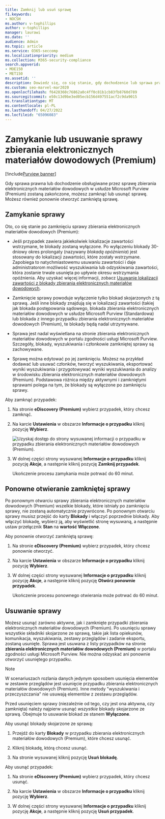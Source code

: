 ```yaml
---
title: Zamknij lub usuń sprawę
f1.keywords:
- NOCSH
ms.author: v-tophillips
author: v-tophillips
manager: laurawi
ms.date: ''
audience: Admin
ms.topic: article
ms.service: O365-seccomp
ms.localizationpriority: medium
ms.collection: M365-security-compliance
search.appverid:
- MOE150
- MET150
ms.assetid: ''
description: Dowiedz się, co się stanie, gdy dochodzenie lub sprawa prawna obsługiwana przez sprawę zbierania elektronicznych materiałów dowodowych w usłudze Microsoft Purview (Premium) zostanie zamknięta lub usunięta.
ms.custom: seo-marvel-mar2020
ms.openlocfilehash: f6428360c76862a0c4ff0c81b1cb83fb8760d789
ms.sourcegitcommit: e50c13d9be3ed05ecb156d497551acf2c9da9015
ms.translationtype: MT
ms.contentlocale: pl-PL
ms.lasthandoff: 04/27/2022
ms.locfileid: "65096083"
---
```

# <a name="close-or-delete-an-ediscovery-premium-case"></a>Zamykanie lub usuwanie sprawy zbierania elektronicznych materiałów dowodowych (Premium)

[!include[Purview banner](../includes/purview-rebrand-banner.md)]

Gdy sprawa prawna lub dochodzenie obsługiwane przez sprawę zbierania elektronicznych materiałów dowodowych w usłudze Microsoft Purview (Premium) zostaną zakończone, możesz zamknąć lub usunąć sprawę. Możesz również ponownie otworzyć zamkniętą sprawę.

## <a name="close-a-case"></a>Zamykanie sprawy

Oto, co się stanie po zamknięciu sprawy zbierania elektronicznych materiałów dowodowych (Premium):

- Jeśli przypadek zawiera jakiekolwiek lokalizacje zawartości wstrzymane, te blokady zostaną wyłączone. Po wyłączeniu blokady 30-dniowy okres prolongaty (nazywany *blokadą opóźnienia*) jest stosowany do lokalizacji zawartości, które zostały wstrzymane. Zapobiega to natychmiastowemu usuwaniu zawartości i daje administratorom możliwość wyszukiwania lub odzyskiwania zawartości, która zostanie trwale usunięta po upływie okresu wstrzymania opóźnienia. Aby uzyskać więcej informacji, zobacz [Usuwanie lokalizacji zawartości z blokady zbierania elektronicznych materiałów dowodowych](create-ediscovery-holds.md#removing-content-locations-from-an-ediscovery-hold).

- Zamknięcie sprawy powoduje wyłączenie tylko blokad skojarzonych z tą sprawą. Jeśli inne blokady znajdują się w lokalizacji zawartości (takiej jak blokada postępowania sądowego, blokada zbierania elektronicznych materiałów dowodowych w usłudze Microsoft Purview (Standardowa) lub blokada z innego przypadku zbierania elektronicznych materiałów dowodowych (Premium), te blokady będą nadal utrzymywane.

- Sprawa jest nadal wyświetlana na stronie zbierania elektronicznych materiałów dowodowych w portalu zgodności usługi Microsoft Purview. Szczegóły, blokady, wyszukiwania i członkowie zamkniętej sprawy są zachowywane.

- Sprawę można edytować po jej zamknięciu. Możesz na przykład dodawać lub usuwać członków, tworzyć wyszukiwania, eksportować wyniki wyszukiwania i przygotowywać wyniki wyszukiwania do analizy w środowisku zbierania elektronicznych materiałów dowodowych (Premium). Podstawowa różnica między aktywnymi i zamkniętymi sprawami polega na tym, że blokady są wyłączone po zamknięciu sprawy.

Aby zamknąć przypadek:

1. Na stronie **eDiscovery (Premium)** wybierz przypadek, który chcesz zamknąć.

2. Na karcie **Ustawienia** w obszarze **Informacje o przypadku** kliknij pozycję **Wybierz**.

   ![Uzyskaj dostęp do strony wysuwanej informacji o przypadku w przypadku zbierania elektronicznych materiałów dowodowych (Premium).](..\media\AeDSelectCaseInformation.png) 

3. W dolnej części strony wysuwanej **Informacje o przypadku** kliknij pozycję **Akcje**, a następnie kliknij pozycję **Zamknij przypadek**.

   Ukończenie procesu zamykania może potrwać do 60 minut.

## <a name="reopen-a-closed-case"></a>Ponowne otwieranie zamkniętej sprawy

Po ponownym otwarciu sprawy zbierania elektronicznych materiałów dowodowych (Premium) wszelkie blokady, które istniały po zamknięciu sprawy, nie zostaną automatycznie przywrócone. Po ponownym otwarciu sprawy musisz przejść do karty **Blokady** i włączyć poprzednie blokady. Aby włączyć blokadę, wybierz ją, aby wyświetlić stronę wysuwaną, a następnie ustaw przełącznik **Stan** na **wartość Włączone**.

Aby ponownie otworzyć zamkniętą sprawę:

1. Na stronie **eDiscovery (Premium)** wybierz przypadek, który chcesz ponownie otworzyć.

2. Na karcie **Ustawienia** w obszarze **Informacje o przypadku** kliknij pozycję **Wybierz**.

3. W dolnej części strony wysuwanej **Informacje o przypadku** kliknij pozycję **Akcje**, a następnie kliknij pozycję **Otwórz ponownie przypadek**.

   Ukończenie procesu ponownego otwierania może potrwać do 60 minut.

## <a name="delete-a-case"></a>Usuwanie sprawy

Możesz usunąć zarówno aktywne, jak i zamknięte przypadki zbierania elektronicznych materiałów dowodowych (Premium). Po usunięciu sprawy wszystkie składniki skojarzone ze sprawą, takie jak lista opiekunów, komunikacja, wyszukiwania, zestawy przeglądów i zadanie eksportu, zostaną usunięte. Sprawa jest usuwana z listy przypadków na stronie **zbierania elektronicznych materiałów dowodowych (Premium)** w portalu zgodności usługi Microsoft Purview. Nie można odzyskać ani ponownie otworzyć usuniętego przypadku.

> [!NOTE]
> W scenariuszach rozlania danych jedynym sposobem usunięcia elementów w zestawie przeglądów jest usunięcie przypadku zbierania elektronicznych materiałów dowodowych (Premium). Inne metody "wyszukiwania i przeczyszczania" nie usuwają elementów z zestawu przeglądów.

Przed usunięciem sprawy (niezależnie od tego, czy jest ona aktywna, czy zamknięta) należy najpierw usunąć *wszystkie* blokady skojarzone ze sprawą. Obejmuje to usuwanie blokad ze stanem **Wyłączone**.

Aby usunąć blokady skojarzone ze sprawą:

1. Przejdź do karty **Blokady** w przypadku zbierania elektronicznych materiałów dowodowych (Premium), które chcesz usunąć.

2. Kliknij blokadę, którą chcesz usunąć.

3. Na stronie wysuwanej kliknij pozycję **Usuń blokadę**.

Aby usunąć przypadek:

1. Na stronie **eDiscovery (Premium)** wybierz przypadek, który chcesz usunąć.

2. Na karcie **Ustawienia** w obszarze **Informacje o przypadku** kliknij pozycję **Wybierz**.

3. W dolnej części strony wysuwanej **Informacje o przypadku** kliknij pozycję **Akcje**, a następnie kliknij pozycję **Usuń przypadek**.


